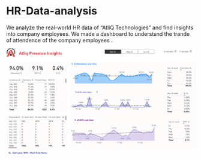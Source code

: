 # HR-Data-analysis

We analyze the real-world HR data of “AtliQ Technologies” and find insights into company employees.
We made a dashboard to understsnd the trande of attendence of the company employees .

![](dashboad.png)
